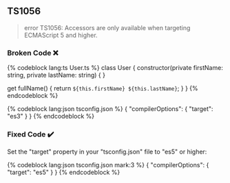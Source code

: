 ## TS1056

> error TS1056: Accessors are only available when targeting ECMAScript 5 and higher.

### Broken Code ❌

<!-- prettier-ignore-start -->
{% codeblock lang:ts User.ts %}
class User {
  constructor(private firstName: string, private lastName: string) {
  }

  get fullName() {
    return `${this.firstName} ${this.lastName}`;
  }
}
{% endcodeblock %}
<!-- prettier-ignore-end -->

<!-- prettier-ignore-start -->
{% codeblock lang:json tsconfig.json %}
{
  "compilerOptions": {
    "target": "es3"
  }
}
{% endcodeblock %}
<!-- prettier-ignore-end -->

### Fixed Code ✔️

Set the "target" property in your "tsconfig.json" file to "es5" or higher:

<!-- prettier-ignore-start -->
{% codeblock lang:json tsconfig.json mark:3 %}
{
  "compilerOptions": {
    "target": "es5"
  }
}
{% endcodeblock %}
<!-- prettier-ignore-end -->
